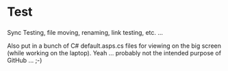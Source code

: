 # Test

###

Sync Testing, file moving, renaming, link testing, etc. ... 

Also put in a bunch of C# default.asps.cs files for viewing on the big screen (while working on the laptop).
Yeah ... probably not the intended purpose of GitHub ... ;-)

